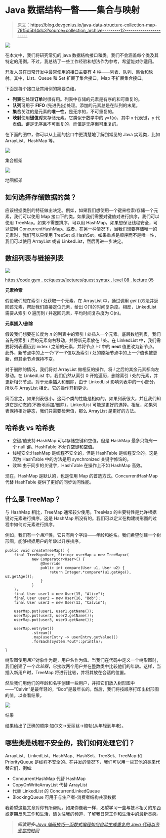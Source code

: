 # Java 数据结构一瞥——集合与映射

> 原文：<https://blog.devgenius.io/java-data-structure-collection-map-79f5d5b14dc3?source=collection_archive---------12----------------------->

![](img/4aa1f1169759c588c97e07905de1b5e4.png)

在本文中，我们将研究常见的 java 数据结构接口和类。我们不会涵盖每个类及其特定的用例。不过，我总结了一些工作经验和想法作为参考，希望能对你适用。

开发人员在日常开发中最常使用的接口主要有 4 种——列表、队列、集合和映射。其中，List、Queue 和 Set 扩展了集合接口，Map 不扩展集合接口。

下面是每个接口及其用例的简要总结。

*   **列表**在处理**订单**时很有用。列表中存储的元素是有序的和可重复的。
*   **队列**可用于 **FIFO** (先进先出)处理。添加的元素总是在队列的末尾。
*   **集合**关注的是元素的**唯一性**，是无序的，不可重复的。
*   **映射**使用**键值对**来存储元素。它类似于数学中的 y=f(x)，其中 x 代表键，y 代表值。键是无序且不可重复的，而值是无序但可重复的。

在下面的图中，你可以从上面的接口中更清楚地了解到常见的 Java 实现类，比如 ArrayList、HashMap 等。

![](img/4ca616dd7387d526dffc47f2d528f436.png)

集合框架

![](img/b09dd5be9d5c15f104784b3deaf260cb.png)

地图框架

## 如何选择存储数据的类？

应该根据类别的特征做出决定。例如，如果我们想使用一个键来检索/存储一个元素，我们可以使用 Map 接口下的类。如果我们需要对键值对进行排序，我们可以使用 TreeMap。如果不需要排序，可以用 HashMap。如果想保证线程安全，可以使用 ConcurrentHashMap。或者，在另一种情况下，当我们想要存储唯一的元素时，我们可以只使用 TreeSet 或 HashSet。如果重点是顺序而不是唯一性，我们可以使用 ArrayList 或者 LinkedList，然后再进一步决定。

## 数组列表与链接列表

![](img/bb1e8ed0c9fbe7290fcfc09b675fb42b.png)

[https://code gym . cc/quests/lectures/quest syntax . level 08 . lecture 05](https://codegym.cc/quests/lectures/questsyntax.level08.lecture05)

**元素检索**

假设我们想在索引 *i* 处获取一个元素。在 ArrayList 中，通过调用 *get* ()方法并返回该元素，帮助我们直接定位元素，给出 O(1)的时间复杂度。相反，LinkedList 需要从索引 0 遍历到 *i* 并返回元素，平均时间复杂度为 O(n)。

**元素插入/删除**

假设我们想要在长度为 *n* 的列表中的索引 *i* 处插入一个元素。底层数组列表，我们首先将索引 *i* 后的元素向右移动，并将新元素放在 *i* 处。在 LinkedList 中，我们需要将列表遍历到 index *i* 之前的元素，并将节点 *i-1* 中的 **next** 值更改为新节点。此外，新节点中的*上一个/下一个*值以及索引 *i* 处的原始节点中的*上一个*值也被更新，但其余节点保持不变。

对于删除的情况，我们将对 ArrayList 做相反的操作，将 *i* 之后的其余元素都向左移动。在 LinkedList 中，我们仍然从索引 0 开始遍历，删除索引 *i* 处的元素，并更新相邻节点。对于元素插入和删除，由于 LinkedList 影响列表中的一小部分，所以与 ArrayList 相比，它的操作开销更少。

简而言之，如果列表很小，这两个类的性能是相似的。如果列表很大，并且我们知道它是动态的(不断地添加/删除)，LinkedList 可能是更好的选择。相反，如果列表保持相对静态，我们只需要检索值，那么 ArrayList 是更好的方法。

## 哈希表 vs 哈希表

*   空键/值支持:HashMap 可以存储空键和空值。但是 HashMap 最多只能有一个 null 键。HashTable 不允许空键和空值。
*   线程安全:HashMap 是线程不安全的，但是 HashTable 是线程安全的。这是因为 HashTable 中的方法是用 synchronized 关键字修饰的。
*   效率:由于同步的关键字，HashTable 在操作上不如 HashMap 高效。

现在，HashMap 是默认的，也是使用 Map 的首选方式。ConcurrentHashMap 代替 HashTable 提供了更好的同步访问性能。

## 什么是 TreeMap？

与 HashMap 相比，TreeMap 通常较少使用。TreeMap 的主要特性是允许根据键对元素进行排序，这是 HashMap 所没有的。我们可以定义在构建树形图的过程中如何对元素进行排序。

例如，我们有一个*用户*类，它只有两个字段——年龄和姓名。我们希望创建一个树形图，能够根据用户的年龄以升序排序。

```
public void createTreeMap() {
    final TreeMap<User, String> userMap = new TreeMap<>(
            new Comparator<User>() {
                @Override
                public int compare(User u1, User u2) {
                    return Integer.*compare*(u1.getAge(), u2.getAge());
                }
            }
    );
    final User user1 = new User(15, "Alice");
    final User user2 = new User(16, "Bob");
    final User user3 = new User(13, "Calvin");

    userMap.put(user1, user1.getName());
    userMap.put(user2, user2.getName());
    userMap.put(user3, user3.getName());

    userMap.entrySet()
            .stream()
            .map(userEntry -> userEntry.getValue())
            .forEach(System.*out*::println);

}
```

树形图使用*用户*对象作为键，用户名作为值。当我们在代码中定义一个树形图时，我们创建了一个*比较器*，它接收两个用户并在整数类中比较他们的年龄。这样，当插入新用户时，TreeMap 将进行比较，并将其放在合适的位置。

然后我们用他们的年龄和名字创建一些用户，并把它们放入树形图中——“Calvin”是最年轻的，“Bob”是最年长的。然后，我们将按顺序打印出树形图的值，以查看结果。

![](img/97a6665a63359a6bea99e9613aa38f45.png)

结果

结果给出了正确的顺序:加尔文->爱丽丝->鲍勃(从年轻到年老)。

## 哪些类是线程不安全的，我们如何处理它们？

ArrayList、LinkedList、HashMap、HashSet、TreeSet、TreeMap 和 PriorityQueue 是线程不安全的。在并发的情况下，我们可以用一些其他的类来代替它们，例如:

*   ConcurrentHashMap 代替 HashMap
*   CopyOnWriteArrayList 代替 ArrayList
*   代替 LinkedList 的 ConcurrentLinkedQueue
*   BlockingQueue 可用于与生产者-消费者结构共享数据

我希望这篇文章对你有所帮助。如果你像我一样，渴望学习一些与技术相关的东西或定期反思工作和生活，请关注我的频道，了解我日常工作和生活中的最新灵感。

> ***阅读更多:***[*Java 编码技巧—函数式编程*](https://medium.com/geekculture/java-coding-tip-functional-programming-1b6278e48efa)[*如何自动生成重复的 Java 代码以节省您的时间*](https://medium.com/geekculture/how-to-auto-generate-repetitive-java-code-to-save-your-time-c89a57652e90)